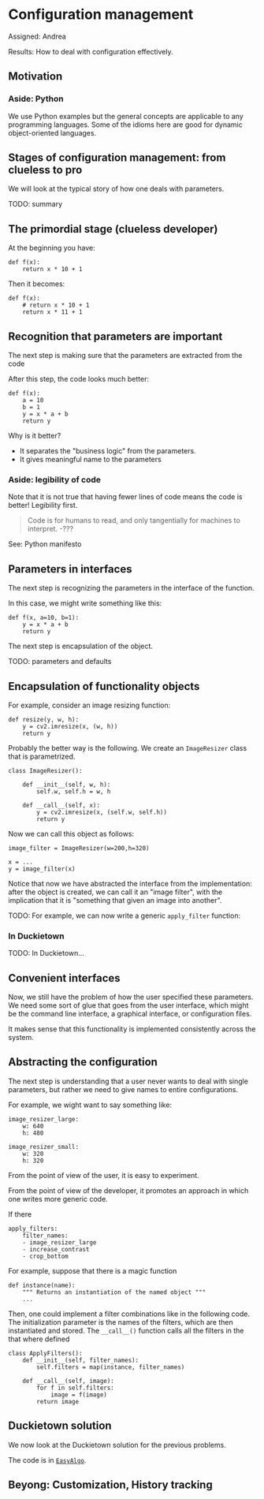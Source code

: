 # Configuration management

Assigned: Andrea

<div class='requirements' markdown="1">
Results: How to deal with configuration effectively.
</div>

## Motivation


### Aside: Python

We use Python examples but the general concepts are applicable
to any programming languages. Some of the idioms here are good for
dynamic object-oriented languages.

## Stages of configuration management: from clueless to pro

We will look at the typical story of how one deals with parameters.

TODO: summary


## The primordial stage (clueless developer)

At the beginning you have:

    def f(x):
        return x * 10 + 1

Then it becomes:

    def f(x):
        # return x * 10 + 1
        return x * 11 + 1

##  Recognition that parameters are important

The next step is making sure that the parameters are extracted from the code

After this step, the code looks much better:

    def f(x):
        a = 10
        b = 1
        y = x * a + b
        return y

Why is it better?

* It separates the "business logic" from the parameters.
* It gives meaningful name to the parameters

### Aside: legibility of code

Note that it is not true that having fewer lines of code means
the code is better! Legibility first.

> Code is for humans to read, and only tangentially for machines to interpret. -???


See: Python manifesto

## Parameters in interfaces

The next step is recognizing the parameters in the interface of the function.

In this case, we might write something like this:

    def f(x, a=10, b=1):
        y = x * a + b
        return y

The next step is encapsulation of the object.


TODO: parameters and defaults


## Encapsulation of functionality objects

For example, consider an image resizing function:

    def resize(y, w, h):
        y = cv2.imresize(x, (w, h))
        return y

Probably the better way is the following.
We create an `ImageResizer` class that is parametrized.

    class ImageResizer():

        def __init__(self, w, h):
            self.w, self.h = w, h

        def __call__(self, x):
            y = cv2.imresize(x, (self.w, self.h))
            return y

Now we can call this object as follows:

    image_filter = ImageResizer(w=200,h=320)

    x = ...
    y = image_filter(x)

Notice that now we have abstracted the interface from the implementation:
after the object is created, we can call it an "image filter", with the
implication that it is "something that given an image into another".

TODO: For example, we can now write a generic `apply_filter` function:

### In Duckietown

TODO: In Duckietown...

## Convenient interfaces

Now, we still have the problem of how the user specified these parameters. We
need some sort of glue that goes from the user interface, which might be the
command line interface, a graphical interface, or configuration files.

It makes sense that this functionality is implemented consistently across the
system.

## Abstracting the configuration

The next step is understanding that a user never wants to deal with single
parameters, but rather we need to give names to entire configurations.

For example, we wight want to say something like:

    image_resizer_large:
        w: 640
        h: 480

    image_resizer_small:
        w: 320
        h: 320

From the point of view of the user, it is easy to experiment.

From the point of view of the developer, it promotes
an approach in which one writes more generic code.

If there

    apply_filters:
        filter_names:
        - image_resizer_large
        - increase_contrast
        - crop_bottom

For example, suppose that there is a magic function

    def instance(name):
        """ Returns an instantiation of the named object """
        ...

Then, one could implement a filter combinations like in the following code. The
initialization parameter is the names of the filters, which are then
instantiated and stored. The `__call__()` function calls all the filters in the
that where defined

    class ApplyFilters():
        def __init__(self, filter_names):
            self.filters = map(instance, filter_names)

        def __call__(self, image):
            for f in self.filters:
                image = f(image)
            return image

## Duckietown solution

We now look at the Duckietown solution for the previous problems.

The code is in [`EasyAlgo`](#easy_algo).




## Beyong: Customization, History tracking
